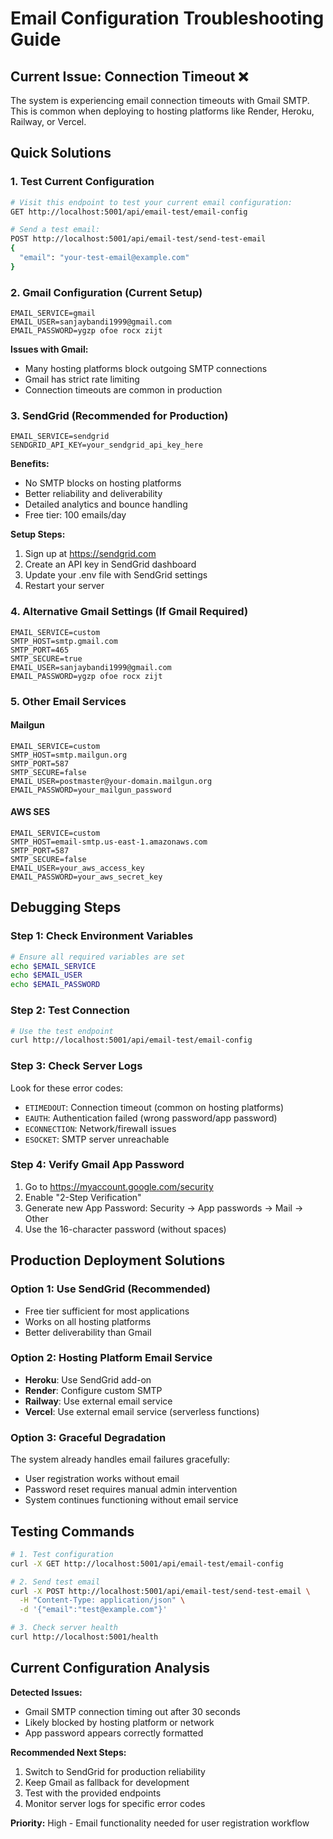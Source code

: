 # Email Configuration Troubleshooting Guide

## Current Issue: Connection Timeout ❌

The system is experiencing email connection timeouts with Gmail SMTP. This is common when deploying to hosting platforms like Render, Heroku, Railway, or Vercel.

## Quick Solutions

### 1. Test Current Configuration
```bash
# Visit this endpoint to test your current email configuration:
GET http://localhost:5001/api/email-test/email-config

# Send a test email:
POST http://localhost:5001/api/email-test/send-test-email
{
  "email": "your-test-email@example.com"
}
```

### 2. Gmail Configuration (Current Setup)
```env
EMAIL_SERVICE=gmail
EMAIL_USER=sanjaybandi1999@gmail.com
EMAIL_PASSWORD=ygzp ofoe rocx zijt
```

**Issues with Gmail:**
- Many hosting platforms block outgoing SMTP connections
- Gmail has strict rate limiting
- Connection timeouts are common in production

### 3. SendGrid (Recommended for Production)
```env
EMAIL_SERVICE=sendgrid
SENDGRID_API_KEY=your_sendgrid_api_key_here
```

**Benefits:**
- No SMTP blocks on hosting platforms
- Better reliability and deliverability
- Detailed analytics and bounce handling
- Free tier: 100 emails/day

**Setup Steps:**
1. Sign up at https://sendgrid.com
2. Create an API key in SendGrid dashboard
3. Update your .env file with SendGrid settings
4. Restart your server

### 4. Alternative Gmail Settings (If Gmail Required)
```env
EMAIL_SERVICE=custom
SMTP_HOST=smtp.gmail.com
SMTP_PORT=465
SMTP_SECURE=true
EMAIL_USER=sanjaybandi1999@gmail.com
EMAIL_PASSWORD=ygzp ofoe rocx zijt
```

### 5. Other Email Services

#### Mailgun
```env
EMAIL_SERVICE=custom
SMTP_HOST=smtp.mailgun.org
SMTP_PORT=587
SMTP_SECURE=false
EMAIL_USER=postmaster@your-domain.mailgun.org
EMAIL_PASSWORD=your_mailgun_password
```

#### AWS SES
```env
EMAIL_SERVICE=custom
SMTP_HOST=email-smtp.us-east-1.amazonaws.com
SMTP_PORT=587
SMTP_SECURE=false
EMAIL_USER=your_aws_access_key
EMAIL_PASSWORD=your_aws_secret_key
```

## Debugging Steps

### Step 1: Check Environment Variables
```bash
# Ensure all required variables are set
echo $EMAIL_SERVICE
echo $EMAIL_USER
echo $EMAIL_PASSWORD
```

### Step 2: Test Connection
```bash
# Use the test endpoint
curl http://localhost:5001/api/email-test/email-config
```

### Step 3: Check Server Logs
Look for these error codes:
- `ETIMEDOUT`: Connection timeout (common on hosting platforms)
- `EAUTH`: Authentication failed (wrong password/app password)
- `ECONNECTION`: Network/firewall issues
- `ESOCKET`: SMTP server unreachable

### Step 4: Verify Gmail App Password
1. Go to https://myaccount.google.com/security
2. Enable "2-Step Verification"
3. Generate new App Password: Security → App passwords → Mail → Other
4. Use the 16-character password (without spaces)

## Production Deployment Solutions

### Option 1: Use SendGrid (Recommended)
- Free tier sufficient for most applications
- Works on all hosting platforms
- Better deliverability than Gmail

### Option 2: Hosting Platform Email Service
- **Heroku**: Use SendGrid add-on
- **Render**: Configure custom SMTP
- **Railway**: Use external email service
- **Vercel**: Use external email service (serverless functions)

### Option 3: Graceful Degradation
The system already handles email failures gracefully:
- User registration works without email
- Password reset requires manual admin intervention
- System continues functioning without email service

## Testing Commands

```bash
# 1. Test configuration
curl -X GET http://localhost:5001/api/email-test/email-config

# 2. Send test email
curl -X POST http://localhost:5001/api/email-test/send-test-email \
  -H "Content-Type: application/json" \
  -d '{"email":"test@example.com"}'

# 3. Check server health
curl http://localhost:5001/health
```

## Current Configuration Analysis

**Detected Issues:**
- Gmail SMTP connection timing out after 30 seconds
- Likely blocked by hosting platform or network
- App password appears correctly formatted

**Recommended Next Steps:**
1. Switch to SendGrid for production reliability
2. Keep Gmail as fallback for development
3. Test with the provided endpoints
4. Monitor server logs for specific error codes

**Priority:** High - Email functionality needed for user registration workflow